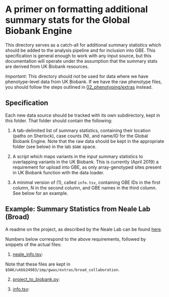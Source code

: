 # A primer on formatting additional summary stats for the Global Biobank Engine

This directory serves as a catch-all for additional summary statistics which should be added to the analysis pipeline and for inclusion into GBE. This specification is general enough to work with any input source, but this documentation will operate under the assumption that the summary stats are derived from UK Biobank resources.

*Important*: This directory should _not_ be used for data where we have phenotype-level data from UK Biobank. If we have the raw phenotype files, you should follow the steps outlined in [02_phenotyping/extras](../../02_phenotyping/extras/README.md) instead.

## Specification
Each new data source should be tracked with its own subdirectory, kept in this folder. That folder should contain the following:

1. A tab-delimited list of summary statistics, containing their location (paths on Sherlock), case counts (N), and name/ID for the Global Biobank Engine. Note that the raw data should be kept in the appropriate folder (see below) in the lab `$OAK` space.

2. A script which maps variants in the input summary statistics to overlapping variants in the UK Biobank. This is currently (April 2019) a requirement for upload into GBE, as only array-genotyped sites present in UK Biobank function with the data loader.

3. A minimal version of (1), called `info.tsv`, containing GBE IDs in the first column, N in the second column, and GBE names in the third column. See below for an example.

## Example: Summary Statistics from Neale Lab (Broad)
A readme on the project, as described by the Neale Lab can be found [here](http://www.nealelab.is/uk-biobank).

Numbers below correspond to the above requirements, followed by snippets of the actual files:
1. [neale_info.tsv](broad_collaboration/neale_info.tsv): 

Note that these files are kept in `$OAK/ukbb24983/imp/gwas/extras/broad_collaboration`.

2. [project_to_biobank.py](broad_collaboration/project_to_biobank.py): 

3. [info.tsv](broad_collaboration/info.tsv):
